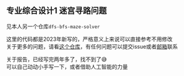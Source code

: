 ## 专业综合设计1 迷宫寻路问题

见本人另一个仓库`dfs-bfs-maze-solver` 

这里的代码都是2023年新写的，严格意义上来说可以直接参考不用修改  
关于更多的问题，请看[这个仓库](https://github.com/gardeniafa/dfs-bfs-maze-solver)，有任何问题可以提交issue或者[邮箱](mailto:rainy.Cherish@outlook.com?subject=网工专综-1求助)联系  

关于报告，已经写完两年多了，找不到了😅  
可以自己动动小手写一下，或者借助人工智能的力量